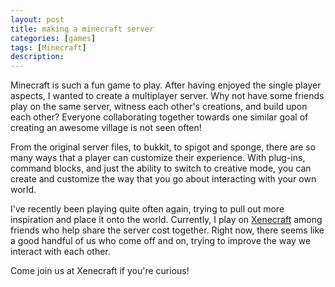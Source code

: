 ```yaml
---
layout: post
title: making a minecraft server
categories: [games]
tags: [Minecraft]
description: 
---
```


Minecraft is such a fun game to play. After having enjoyed the single player aspects, I wanted to create a multiplayer server. Why not have some friends play on the same server, witness each other's creations, and build upon each other? Everyone collaborating together towards one similar goal of creating an awesome village is not seen often! 

From the original server files, to bukkit, to spigot and sponge, there are so many ways that a player can customize their experience. With plug-ins, command blocks, and just the ability to switch to creative mode, you can create and customize the way that you go about interacting with your own world.

I've recently been playing quite often again, trying to pull out more inspiration and place it onto the world. Currently, I play on [Xenecraft](https://www.xenecraft.wordpress.com/) among friends who help share the server cost together. Right now, there seems like a good handful of us who come off and on, trying to improve the way we interact with each other.

Come join us at Xenecraft if you're curious!